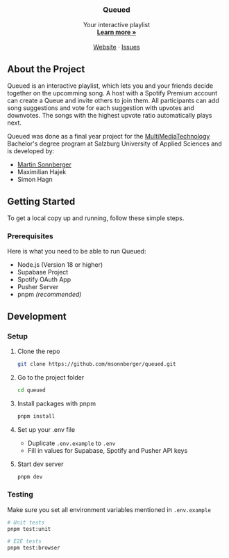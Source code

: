 <p align="center">
    <h3 align="center">Queued</h3>
</p>
<p align="center">
    	Your interactive playlist
    	<br />
    	<a href="https://queued.live"><strong>Learn more »</strong></a>
    	<br />
    	<br />
    	<a href="https://queued.live">Website</a>
    	·
    	<a href="https://github.com/msonnberger/queued/issues">Issues</a>
    </p>

## About the Project

Queued is an interactive playlist, which lets you and your friends decide together on
the upcomming song. A host with a Spotify Premium account can create a Queue
and invite others to join them. All participants can add song suggestions and vote for each suggestion
with upvotes and downvotes. The songs with the highest upvote ratio automatically plays next.

Queued was done as a final year project for the
[MultiMediaTechnology](https://www.fh-salzburg.ac.at/en/study/ct/multimediatechnology-bachelor) Bachelor's degree program at Salzburg University of Applied Sciences and is developed by:

- [Martin Sonnberger](https://msonnberger.com)
- Maximilian Hajek
- Simon Hagn

## Getting Started

To get a local copy up and running, follow these simple steps.

### Prerequisites

Here is what you need to be able to run Queued:

- Node.js (Version 18 or higher)
- Supabase Project
- Spotify OAuth App
- Pusher Server
- pnpm _(recommended)_

## Development

### Setup

1. Clone the repo

   ```sh
   git clone https://github.com/msonnberger/queued.git
   ```

1. Go to the project folder

   ```sh
   cd queued
   ```

1. Install packages with pnpm

   ```sh
   pnpm install
   ```

1. Set up your .env file

   - Duplicate `.env.example` to `.env`
   - Fill in values for Supabase, Spotify and Pusher API keys

1. Start dev server

   ```sh
   pnpm dev
   ```

### Testing

Make sure you set all environment variables mentioned in `.env.example`

```sh
# Unit tests
pnpm test:unit

# E2E tests
pnpm test:browser
```

